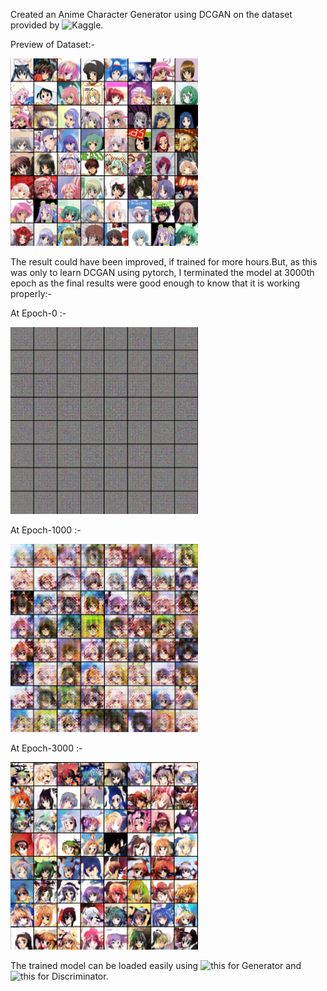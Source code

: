 Created an Anime Character Generator using DCGAN on the dataset provided by ![Kaggle](https://www.kaggle.com/aadilmalik94/animecharacterfaces).

Preview of Dataset:-

<img src="https://github.com/SouravJain01/Mini-Projects-ML-/blob/master/Anime_Character_Generator/Real.PNG" width="300">

The result could have been improved, if trained for more hours.But, as this was only to learn DCGAN using pytorch, I terminated the model at 3000th epoch as the final results were good enough to know that it is working properly:-

At Epoch-0 :-

<img src="https://github.com/SouravJain01/Mini-Projects-ML-/blob/master/Anime_Character_Generator/Generated_000.PNG" width="300">

At Epoch-1000 :-

<img src="https://github.com/SouravJain01/Mini-Projects-ML-/blob/master/Anime_Character_Generator/Generated_1000.PNG" width="300">

At Epoch-3000 :-

<img src="https://github.com/SouravJain01/Mini-Projects-ML-/blob/master/Anime_Character_Generator/Generated_3000.PNG" width="300">

The trained model can be loaded easily using ![this](https://github.com/SouravJain01/Mini-Projects-ML-/blob/master/Anime_Character_Generator/reGENERATOR_3000.pth) for Generator and ![this](https://github.com/SouravJain01/Mini-Projects-ML-/blob/master/Anime_Character_Generator/reDISCRIMINATOR_3000.pth) for Discriminator.  

